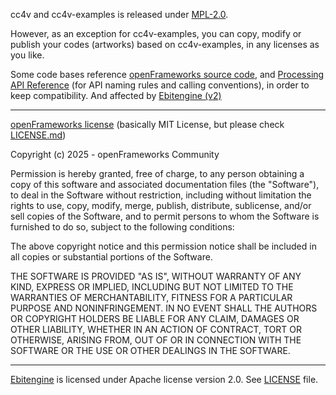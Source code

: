cc4v and cc4v-examples is released under [MPL-2.0](LICENSE_MPL2).

However, as an exception for cc4v-examples, you can copy, modify or publish your codes (artworks) based on cc4v-examples, in any licenses as you like.

Some code bases reference [openFrameworks source code](https://github.com/openframeworks/openFrameworks), and [Processing API Reference](https://processing.org/reference/) (for API naming rules and calling conventions), in order to keep compatibility. And affected by [Ebitengine (v2)](https://github.com/hajimehoshi/ebiten)

-----

[openFrameworks license](https://github.com/openframeworks/openFrameworks/blob/master/LICENSE.md) (basically MIT License, but please check [LICENSE.md](https://github.com/openframeworks/openFrameworks/blob/master/LICENSE.md))

Copyright (c) 2025 - openFrameworks Community

Permission is hereby granted, free of charge, to any person obtaining a copy of this software and associated documentation files (the "Software"), to deal in the Software without restriction, including without limitation the rights to use, copy, modify, merge, publish, distribute, sublicense, and/or sell copies of the Software, and to permit persons to whom the Software is furnished to do so, subject to the following conditions:

The above copyright notice and this permission notice shall be included in all copies or substantial portions of the Software.

THE SOFTWARE IS PROVIDED "AS IS", WITHOUT WARRANTY OF ANY KIND, EXPRESS OR IMPLIED, INCLUDING BUT NOT LIMITED TO THE WARRANTIES OF MERCHANTABILITY, FITNESS FOR A PARTICULAR PURPOSE AND NONINFRINGEMENT. IN NO EVENT SHALL THE AUTHORS OR COPYRIGHT HOLDERS BE LIABLE FOR ANY CLAIM, DAMAGES OR OTHER LIABILITY, WHETHER IN AN ACTION OF CONTRACT, TORT OR OTHERWISE, ARISING FROM, OUT OF OR IN CONNECTION WITH THE SOFTWARE OR THE USE OR OTHER DEALINGS IN THE SOFTWARE.

----

[Ebitengine](https://github.com/hajimehoshi/ebiten) is licensed under Apache license version 2.0. See [LICENSE](https://github.com/hajimehoshi/ebiten/blob/main/LICENSE) file.
